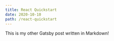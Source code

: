 ```yaml
---
title: React Quickstart
date: 2020-10-10
path: /react-quickstart
---
```


This is my other Gatsby post written in Markdown!
